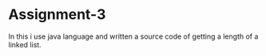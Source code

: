 # Assignment-3
In this i use java language and written a source code of getting a length of a linked list.
